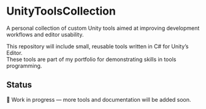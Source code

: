 # UnityToolsCollection

A personal collection of custom Unity tools aimed at improving development workflows and editor usability.

This repository will include small, reusable tools written in C# for Unity’s Editor.  
These tools are part of my portfolio for demonstrating skills in tools programming.

## Status

🔧 Work in progress — more tools and documentation will be added soon.
